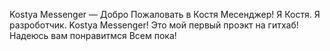Kostya Messenger — Добро Пожаловать в Костя Месенджер!
Я Костя. Я разроботчик. Kostya Messenger!
Это мой первый проэкт на гитхаб!
Надеюсь вам понравитмся
Всем пока!
